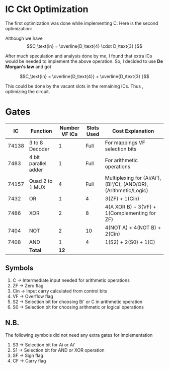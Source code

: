 # IC Ckt Optimization

The first optimization was done while implementing C.
Here is the second optimization:

Although we have 
$$C_\text{in} = \overline{D_\text{4} \cdot D_\text{3} }$$

After much speculation and analysis done by me, I found that extra ICs would be needed to implement the above operation. So, I decided to use **De Morgan's law** and got

$$C_\text{in} = \overline{D_\text{4}} + \overline{D_\text{3} }$$

This could be done by the vacant slots in the remaining ICs. Thus , optimizing the circuit.

# Gates
|IC|Function|Number VF ICs|Slots Used|Cost Explanation|
|-|-|-|-|-|
|74138|3 to 8 Decoder|1|Full|For mappings VF selection bits|
|7483|4 bit parallel adder|1|Full|For arithmetic operations|
|74157|Quad 2 to 1 MUX|4|Full|Multiplexing for (Ai/Ai'), (Bi'/C), (AND/OR), (Arithmetic/Logic)|
|7432|OR|1|4|3(ZF) + 1(Cin)|
|7486|XOR|2|8|4(A XOR B) + 3(VF) + 1(Complementing for ZF)|
|7404|NOT|2|10|4(NOT A) + 4(NOT B) + 2(Cin)|
|7408|AND|1|4|1(S2) + 2(S0) + 1(C)|
||__Total__|__12__||

## Symbols
1. C -> Intermediate input needed for arithmetic operations
2. ZF -> Zero flag
3. Cin -> Input carry calculated from control bits
4. VF -> Overflow flag
5. S2 -> Selection bit for choosing Bi' or C in arithmetic operation
6. S0 -> Selection bit for choosing arithmetic or logical operations

## N.B.
The following symbols did not need any extra gates for implementation

1. S3 -> Selection bit for Ai or Ai'
2. S1 -> Selection bit for AND or XOR operation
3. SF -> Sign flag
4. CF -> Carry flag